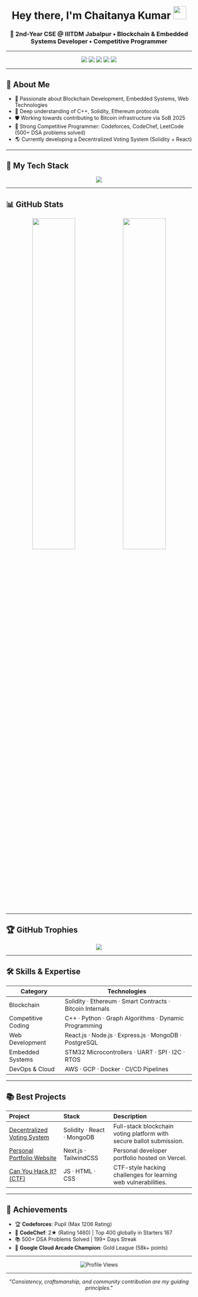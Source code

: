 <!-- Beautiful Animated Header -->
<h1 align="center">
  Hey there, I'm Chaitanya Kumar <img src="https://media.giphy.com/media/hvRJCLFzcasrR4ia7z/giphy.gif" width="35px">
</h1>

<h3 align="center">
  🚀 2nd-Year CSE @ IIITDM Jabalpur • Blockchain & Embedded Systems Developer • Competitive Programmer
</h3>

---

<!-- Contact Buttons with Relevant Good Logos -->
<p align="center">
  <a href="mailto:chaitanya21kr@gmail.com"><img src="https://img.shields.io/badge/Email-D14836?style=for-the-badge&logo=gmail&logoColor=white"/></a>
  <a href="https://www.linkedin.com/in/chaitanya-kumar-071062296/"><img src="https://img.shields.io/badge/LinkedIn-0A66C2?style=for-the-badge&logo=linkedin&logoColor=white"/></a>
  <a href="https://codeforces.com/profile/chaitanya21kumar"><img src="https://img.shields.io/badge/Codeforces-1F8ACB?style=for-the-badge&logo=codeforces&logoColor=white"/></a>
  <a href="https://www.codechef.com/users/chaitanya21kumar"><img src="https://img.shields.io/badge/CodeChef-5B4638?style=for-the-badge&logo=codechef&logoColor=white"/></a>
  <a href="https://chaitanya21kumar.github.io/Portfolio-Website/"><img src="https://img.shields.io/badge/Portfolio-000000?style=for-the-badge&logo=vercel&logoColor=white"/></a>
</p>

---

## 🌟 About Me

- 🔭 Passionate about Blockchain Development, Embedded Systems, Web Technologies
- 🧠 Deep understanding of C++, Solidity, Ethereum protocols
- 🛡️ Working towards contributing to Bitcoin infrastructure via SoB 2025
- 🎯 Strong Competitive Programmer: Codeforces, CodeChef, LeetCode (500+ DSA problems solved)
- 🌎 Currently developing a Decentralized Voting System (Solidity + React)

---

## 🚀 My Tech Stack

<p align="center">
  <img src="https://skillicons.dev/icons?i=cpp,solidity,ethereum,python,react,nodejs,mongodb,postgresql,redis,docker,git,aws,gcp,linux,vscode&theme=light" />
</p>

---

## 📊 GitHub Stats

<p align="center">
  <img src="https://github-readme-stats.vercel.app/api?username=chaitanya21kumar&show_icons=true&theme=dracula&count_private=true" width="48%" />
  <img src="https://github-readme-streak-stats.herokuapp.com/?user=chaitanya21kumar&theme=dracula&hide_border=true" width="48%" />
</p>

---

## 🏆 GitHub Trophies

<p align="center">
  <img src="https://github-profile-trophy.vercel.app/?username=chaitanya21kumar&theme=gruvbox&no-frame=true&no-bg=true&margin-w=15" />
</p>

---

## 🛠️ Skills & Expertise

| Category             | Technologies |
|----------------------|--------------|
| Blockchain           | Solidity · Ethereum · Smart Contracts · Bitcoin Internals |
| Competitive Coding   | C++ · Python · Graph Algorithms · Dynamic Programming |
| Web Development      | React.js · Node.js · Express.js · MongoDB · PostgreSQL |
| Embedded Systems     | STM32 Microcontrollers · UART · SPI · I2C · RTOS |
| DevOps & Cloud       | AWS · GCP · Docker · CI/CD Pipelines |

---

## 📚 Best Projects

| Project | Stack | Description |
| :------ | :---- | :---------- |
| [Decentralized Voting System](https://github.com/chaitanya21kumar/decentralised-voting-system) | Solidity · React · MongoDB | Full-stack blockchain voting platform with secure ballot submission. |
| [Personal Portfolio Website](https://github.com/chaitanya21kumar/Portfolio-Website) | Next.js · TailwindCSS | Personal developer portfolio hosted on Vercel. |
| [Can You Hack It? (CTF)](https://github.com/chaitanya21kumar/Can-you-hack-it) | JS · HTML · CSS | CTF-style hacking challenges for learning web vulnerabilities. |

---

## 🏅 Achievements

- 🏆 **Codeforces**: Pupil (Max 1206 Rating)
- 🥈 **CodeChef**: 2★ (Rating 1460) | Top 400 globally in Starters 167
- 📚 500+ DSA Problems Solved | 199+ Days Streak
- 🥇 **Google Cloud Arcade Champion**: Gold League (58k+ points)

---

<!-- Profile Views -->
<p align="center">
  <img src="https://komarev.com/ghpvc/?username=chaitanya21kumar&style=for-the-badge&color=9cf" alt="Profile Views" />
</p>

---

<!-- Footer -->
<p align="center">
  <i>"Consistency, craftsmanship, and community contribution are my guiding principles."</i>
</p>
